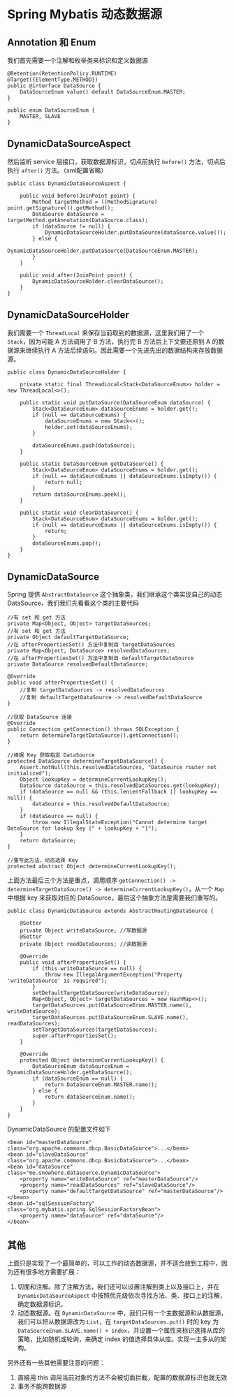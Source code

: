 # Spring Mybatis 动态数据源

## Annotation 和 Enum
我们首先需要一个注解和枚举类来标识和定义数据源
```
@Retention(RetentionPolicy.RUNTIME)
@Target({ElementType.METHOD})
public @interface DataSource {
    DataSourceEnum value() default DataSourceEnum.MASTER;
}
```
```
public enum DataSourceEnum {
    MASTER, SLAVE
}
```

## DynamicDataSourceAspect
然后监听 service 层接口，获取数据源标识，切点前执行 `before()` 方法，切点后执行 `after()` 方法。（xml配置省略）
```
public class DynamicDataSourceAspect {

    public void before(JoinPoint point) {
        Method targetMethod = ((MethodSignature) point.getSignature()).getMethod();
        DataSource dataSource = targetMethod.getAnnotation(DataSource.class);
        if (dataSource != null) {
            DynamicDataSourceHolder.putDataSource(dataSource.value());
        } else {
            DynamicDataSourceHolder.putDataSource(DataSourceEnum.MASTER);
        }
    }

    public void after(JoinPoint point) {
        DynamicDataSourceHolder.clearDataSource();
    }
}
```


## DynamicDataSourceHolder
我们需要一个 `ThreadLocal` 来保存当前取到的数据源，这里我们用了一个 `Stack`，因为可能 A 方法调用了 B 方法，执行完 B 方法后上下文要还原到 A 的数据源来继续执行 A 方法后续语句。因此需要一个先进先出的数据结构来存放数据源。

```
public class DynamicDataSourceHolder {

    private static final ThreadLocal<Stack<DataSourceEnum>> holder = new ThreadLocal<>();

    public static void putDataSource(DataSourceEnum dataSource) {
        Stack<DataSourceEnum> dataSourceEnums = holder.get();
        if (null == dataSourceEnums) {
            dataSourceEnums = new Stack<>();
            holder.set(dataSourceEnums);
        }

        dataSourceEnums.push(dataSource);
    }

    public static DataSourceEnum getDataSource() {
        Stack<DataSourceEnum> dataSourceEnums = holder.get();
        if (null == dataSourceEnums || dataSourceEnums.isEmpty()) {
            return null;
        }
        return dataSourceEnums.peek();
    }

    public static void clearDataSource() {
        Stack<DataSourceEnum> dataSourceEnums = holder.get();
        if (null == dataSourceEnums || dataSourceEnums.isEmpty()) {
            return;
        }
        dataSourceEnums.pop();
    }
}
```

## DynamicDataSource
Spring 提供 `AbstractDataSource` 这个抽象类，我们继承这个类实现自己的动态 DataSource，我们我们先看看这个类的主要代码
```
//有 set 和 get 方法
private Map<Object, Object> targetDataSources;
//有 set 和 get 方法
private Object defaultTargetDataSource;
//在 afterPropertiesSet() 方法中复制自 targetDataSources
private Map<Object, DataSource> resolvedDataSources;
//在 afterPropertiesSet() 方法中复制自 defaultTargetDataSource
private DataSource resolvedDefaultDataSource;

@Override
public void afterPropertiesSet() {
    //复制 targetDataSources -> resolvedDataSources
    //复制 defaultTargetDataSource -> resolvedDefaultDataSource
}

//获取 DataSource 连接
@Override
public Connection getConnection() throws SQLException {
    return determineTargetDataSource().getConnection();
}

//根据 Key 获取指定 DataSource
protected DataSource determineTargetDataSource() {
    Assert.notNull(this.resolvedDataSources, "DataSource router not initialized");
    Object lookupKey = determineCurrentLookupKey();
    DataSource dataSource = this.resolvedDataSources.get(lookupKey);
    if (dataSource == null && (this.lenientFallback || lookupKey == null)) {
        dataSource = this.resolvedDefaultDataSource;
    }
    if (dataSource == null) {
        throw new IllegalStateException("Cannot determine target DataSource for lookup key [" + lookupKey + "]");
    }
    return dataSource;
}

//重写此方法，动态选择 Key
protected abstract Object determineCurrentLookupKey();
```
上面方法最后三个方法是重点，调用顺序 `getConnection() -> determineTargetDataSource() -> determineCurrentLookupKey()`，从一个 `Map` 中根据 key 来获取对应的 DataSource，最后这个抽象方法是需要我们重写的。
```
public class DynamicDataSource extends AbstractRoutingDataSource {

    @Setter
    private Object writeDataSource; //写数据源
    @Setter
    private Object readDataSources; //读数据源

    @Override
    public void afterPropertiesSet() {
        if (this.writeDataSource == null) {
            throw new IllegalArgumentException("Property 'writeDataSource' is required");
        }
        setDefaultTargetDataSource(writeDataSource);
        Map<Object, Object> targetDataSources = new HashMap<>();
        targetDataSources.put(DataSourceEnum.MASTER.name(), writeDataSource);
        targetDataSources.put(DataSourceEnum.SLAVE.name(), readDataSources);
        setTargetDataSources(targetDataSources);
        super.afterPropertiesSet();
    }

    @Override
    protected Object determineCurrentLookupKey() {
        DataSourceEnum dataSourceEnum = DynamicDataSourceHolder.getDataSource();
        if (dataSourceEnum == null) {
            return DataSourceEnum.MASTER.name();
        } else {
            return dataSourceEnum.name();
        }
    }
}
```
DynamicDataSource 的配置文件如下
```
<bean id="masterDataSource" class="org.apache.commons.dbcp.BasicDataSource">...</bean>
<bean id="slaveDataSource" class="org.apache.commons.dbcp.BasicDataSource">...</bean>
<bean id="dataSource" class="me.snowhere.datasource.DynamicDataSource">
    <property name="writeDataSource" ref="masterDataSource"/>
    <property name="readDataSources" ref="slaveDataSource"/>
    <property name="defaultTargetDataSource" ref="masterDataSource"/>
</bean>
<bean id="sqlSessionFactory" class="org.mybatis.spring.SqlSessionFactoryBean">
    <property name="dataSource" ref="dataSource"/>
</bean>
```

## 其他
上面只是实现了一个最简单的，可以工作的动态数据源，并不适合放到工程中，因为还有很多地方需要扩展：
1. 切面和注解。除了注解方法，我们还可以设置注解到类上以及接口上，并在 `DynamicDataSourceAspect` 中按照优先级依次寻找方法、类、接口上的注解，确定数据源标识。
2. 动态数据源。在 `DynamicDataSource` 中，我们只有一个主数据源和从数据源，我们可以把从数据源改为 `List`，在 `targetDataSources.put()` 时的 key 为 `DataSourceEnum.SLAVE.name() + index`，并设置一个属性来标识选择从库的策略，比如随机或轮询，来确定 index 的值选择具体从库。实现一主多从的架构。

另外还有一些其他需要注意的问题：
1. 直接用 this 调用当前对象的方法不会被切面拦截，配置的数据源标识也就无效
2. 事务不能跨数据源
